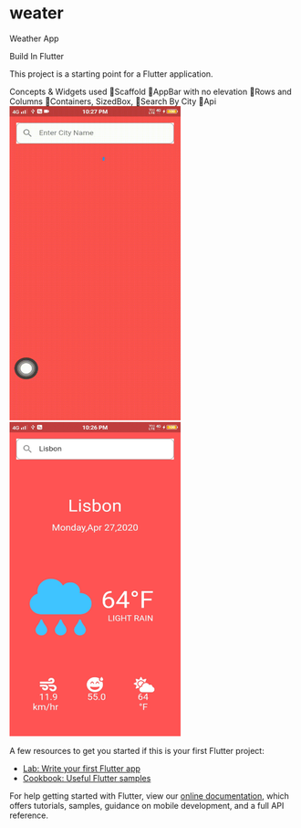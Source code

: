 # weater

Weather App

Build In Flutter 

This project is a starting point for a Flutter application.

Concepts & Widgets used
🎯Scaffold
🎯AppBar with no elevation
🎯Rows and Columns
🎯Containers, SizedBox,
🎯Search By City
🎯Api
<img src="https://github.com/vipuluthaiah/Minimalist-weather-/blob/master/ss/WhatsApp-Video-2020-04-27-at-10.28.20-PM.gif" width="300" height="550">
<img src="https://github.com/vipuluthaiah/Minimalist-weather-/blob/master/ss/WhatsApp%20Image%202020-04-27%20at%2010.28.09%20PM.jpeg" width="300" height="550">



A few resources to get you started if this is your first Flutter project:

- [Lab: Write your first Flutter app](https://flutter.dev/docs/get-started/codelab)
- [Cookbook: Useful Flutter samples](https://flutter.dev/docs/cookbook)

For help getting started with Flutter, view our
[online documentation](https://flutter.dev/docs), which offers tutorials,
samples, guidance on mobile development, and a full API reference.
